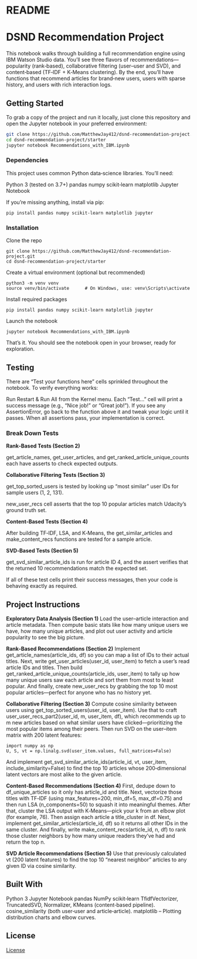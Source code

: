 # README 

# DSND Recommendation Project

This notebook walks through building a full recommendation engine using IBM Watson Studio data. You’ll see three flavors of recommendations—popularity (rank‑based), collaborative filtering (user–user and SVD), and content‑based (TF‑IDF + K‑Means clustering). By the end, you’ll have functions that recommend articles for brand‑new users, users with sparse history, and users with rich interaction logs.

## Getting Started

To grab a copy of the project and run it locally, just clone this repository and open the Jupyter notebook in your preferred environment:

```bash
git clone https://github.com/MatthewJay412/dsnd-recommendation-project.git
cd dsnd-recommendation-project/starter
jupyter notebook Recommendations_with_IBM.ipynb
```

### Dependencies

This project uses common Python data‑science libraries. You’ll need:

Python 3 (tested on 3.7+)
pandas
numpy
scikit‑learn
matplotlib
Jupyter Notebook

If you’re missing anything, install via pip:
```
pip install pandas numpy scikit-learn matplotlib jupyter
```

### Installation

Clone the repo

```
git clone https://github.com/MatthewJay412/dsnd-recommendation-project.git
cd dsnd-recommendation-project/starter
```

Create a virtual environment (optional but recommended)

```
python3 -m venv venv
source venv/bin/activate      # On Windows, use: venv\Scripts\activate
```

Install required packages

```
pip install pandas numpy scikit-learn matplotlib jupyter
```

Launch the notebook

```
jupyter notebook Recommendations_with_IBM.ipynb
```

That’s it. You should see the notebook open in your browser, ready for exploration.

## Testing

There are “Test your functions here” cells sprinkled throughout the notebook. To verify everything works:

Run Restart & Run All from the Kernel menu.
Each “Test…” cell will print a success message (e.g., “Nice job!” or “Great job!”).
If you see any AssertionError, go back to the function above it and tweak your logic until it passes.
When all assertions pass, your implementation is correct.

### Break Down Tests

**Rank‑Based Tests (Section 2)**

  get_article_names, get_user_articles, and get_ranked_article_unique_counts each have asserts to check expected outputs.

**Collaborative Filtering Tests (Section 3)**

  get_top_sorted_users is tested by looking up “most similar” user IDs for sample users (1, 2, 131).

  new_user_recs cell asserts that the top 10 popular articles match Udacity’s ground truth set.

  **Content‑Based Tests (Section 4)**

  After building TF‑IDF, LSA, and K‑Means, the get_similar_articles and make_content_recs functions are tested for a sample article.

  **SVD‐Based Tests (Section 5)**

  get_svd_similar_article_ids is run for article ID 4, and the assert verifies that the returned 10 recommendations match the expected set.

If all of these test cells print their success messages, then your code is behaving exactly as required.

## Project Instructions

**Exploratory Data Analysis (Section 1)**
Load the user–article interaction and article metadata. Then compute basic stats like how many unique users we have, how many unique articles, and plot out user activity and article popularity to see the big picture.

**Rank‑Based Recommendations (Section 2)**
Implement get_article_names(article_ids, df) so you can map a list of IDs to their actual titles. Next, write get_user_articles(user_id, user_item) to fetch a user’s read article IDs and titles. Then build get_ranked_article_unique_counts(article_ids, user_item) to tally up how many unique users saw each article and sort them from most to least popular. And finally, create new_user_recs by grabbing the top 10 most popular articles—perfect for anyone who has no history yet.

**Collaborative Filtering (Section 3)**
Compute cosine similarity between users using get_top_sorted_users(user_id, user_item). Use that to craft user_user_recs_part2(user_id, m, user_item, df), which recommends up to m new articles based on what similar users have clicked—prioritizing the most popular items among their peers. Then run SVD on the user–item matrix with 200 latent features:

```
import numpy as np
U, S, vt = np.linalg.svd(user_item.values, full_matrices=False)
```

And implement get_svd_similar_article_ids(article_id, vt, user_item, include_similarity=False) to find the top 10 articles whose 200‑dimensional latent vectors are most alike to the given article.

**Content‑Based Recommendations (Section 4)**
First, dedupe down to df_unique_articles so it only has article_id and title. Next, vectorize those titles with TF‑IDF (using max_features=200, min_df=5, max_df=0.75) and then run LSA (n_components=50) to squash it into meaningful themes. After that, cluster the LSA output with K‑Means—pick your k from an elbow plot (for example, 76). Then assign each article a title_cluster in df. Next, implement get_similar_articles(article_id, df) so it returns all other IDs in the same cluster. And finally, write make_content_recs(article_id, n, df) to rank those cluster neighbors by how many unique readers they’ve had and return the top n.

**SVD Article Recommendations (Section 5)**
Use that previously calculated vt (200 latent features) to find the top 10 “nearest neighbor” articles to any given ID via cosine similarity.

## Built With

Python 3 
Jupyter Notebook 
pandas 
NumPy 
scikit‑learn 
    TfidfVectorizer, TruncatedSVD, Normalizer, KMeans (content‑based pipeline).
    cosine_similarity (both user‑user and article‑article).
matplotlib – Plotting distribution charts and elbow curves.

## License

[License](LICENSE.txt)
